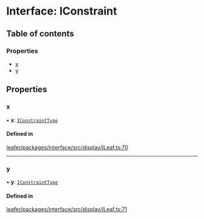 # Interface: IConstraint

## Table of contents

### Properties

- [x](IConstraint.md#x)
- [y](IConstraint.md#y)

## Properties

### x

• **x**: [`IConstraintType`](../modules.md#iconstrainttype)

#### Defined in

[leafer/packages/interface/src/display/ILeaf.ts:70](https://github.com/leaferjs/leafer/blob/c7e50b8/packages/interface/src/display/ILeaf.ts#L70)

___

### y

• **y**: [`IConstraintType`](../modules.md#iconstrainttype)

#### Defined in

[leafer/packages/interface/src/display/ILeaf.ts:71](https://github.com/leaferjs/leafer/blob/c7e50b8/packages/interface/src/display/ILeaf.ts#L71)

